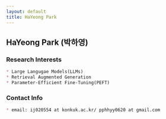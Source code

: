 ```yaml
---
layout: default
title: HaYeong Park
---
```


## HaYeong Park (박하영)

### Research Interests
```markdown
* Large Langugae Models(LLMs)
* Retrieval Augmented Generation
* Parameter-Efficient Fine-Tuning(PEFT)
```

### Contact Info
```markdown
* email: ij020554 at konkuk.ac.kr/ pphhyy0620 at gmail.com
```